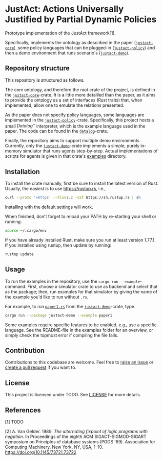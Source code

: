# JustAct: Actions Universally Justified by Partial Dynamic Policies
Prototype implementation of the JustAct framework[1].

Specifically, implements the ontology as described in the paper ([`justact-core`](./justact-core/)), some policy languages that can be plugged-in ([`justact-policy`](./justact-policy/)) and then a demo environment that runs scenario's ([`justact-demo`](./justact-demo/)).


## Repository structure
This repository is structured as follows.

The core ontology, and therefore the root crate of the project, is defined in the [`justact-core`](./justact-core/)-crate. It is a little more detailled than the paper, as it aims to provide the ontology as a set of interfaces (Rust traits) that, when implemented, allow one to emulate the relations presented.

As the paper does not specify policy languages, some languages are implemented in the [`justact-policy`](./justact-policy/)-crate. Specifically, this project hosts a small $Datalog^\neg$ interpreter, which is the example language used in the paper. The code can be found in the [`datalog`](./justact-policy/lang/datalog/)-crate.

Finally, the repository aims to support multiple demo environments. Currently, only the [`justact-demo`](./justact-demo/)-crate implements a simple, purely in-memory simulator that runs agents step-by-step. Actual implementations of scripts for agents is given in that crate's [examples](./justact-demo/examples/) directory.


## Installation
To install the crate manually, first be sure to install the latest version of Rust. Usually, the easiest is to use <https://rustup.rs>, i.e.,
```bash
curl --proto '=https' --tlsv1.2 -sSf https://sh.rustup.rs | sh
```
Installing with the default settings will work.

When finished, don't forget to reload your PATH by re-starting your shell or running:
```bash
source ~/.cargo/env
```

If you have already installed Rust, make sure you run at least version 1.77.1. If you installed using rustup, then update by running:
```bash
rustup update
```


## Usage
To run the examples in the repository, use the `cargo run --example`-command. First, choose a simulator crate to use as backend and select that as the package; then, run examples for that simulator by giving the name of the example you'd like to run without `.rs`.

For example, to run [`paper1.rs`](./justact-demo/examples/paper1.rs) from the [`justact-demo`](./justact-demo/)-crate, type:
```bash
cargo run --package justact-demo --example paper1
```

Some examples require specific features to be enabled, e.g., use a specific language. See the README-file in the examples folder for an overview, or simply check the topmost error if compiling the file fails.


## Contribution
Contributions to this codebase are welcome. Feel free to [raise an issue](https://github.com/Lut99/just-act/issues) or [create a pull request](https://github.com/Lut99/just-act/pulls) if you want to.


## License
This project is licensed under TODO. See [LICENSE](./LICENSE) for more details.


## References
[1] TODO

[2] A. Van Gelder. 1989. _The alternating fixpoint of logic programs with negation._ In Proceedings of the eighth ACM SIGACT-SIGMOD-SIGART symposium on Principles of database systems (PODS '89). Association for Computing Machinery, New York, NY, USA, 1–10. https://doi.org/10.1145/73721.73722
